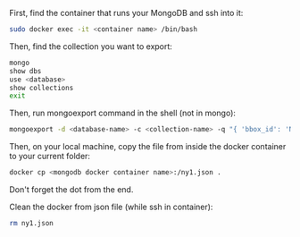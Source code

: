 First, find the container that runs your MongoDB and ssh into it:
```bash
sudo docker exec -it <container name> /bin/bash
```

Then, find the collection you want to export:
```bash
mongo
show dbs
use <database>
show collections
exit
```
Then, run mongoexport command in the shell (not in mongo):
```bash
mongoexport -d <database-name> -c <collection-name> -q "{ 'bbox_id': 'NY1' }" --out ny1.json
```

Then, on your local machine, copy the file from inside the docker container to your current folder:
```bash
docker cp <mongodb docker container name>:/ny1.json .
```
Don't forget the dot from the end.

Clean the docker from json file (while ssh in container):
```bash
rm ny1.json
```